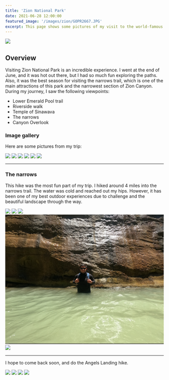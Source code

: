 ```yaml
---
title: 'Zion National Park'
date: 2021-06-28 12:00:00
featured_image: '/images/zion/GOPR2667.JPG'
excerpt: This page shows some pictures of my visit to the world-famous Zion Nation Park.
---
```


![](/images/zion/GOPR2667.JPG)

## Overview

Visiting Zion National Park is an incredible experience. I went at the end of June, and it was hot out there, but I had so much fun exploring the paths. Also, it was the best season for visiting the narrows trail, which is one of the main attractions of this park and the narrowest section of Zion Canyon. During my journey, I saw the following viewpoints:

* Lower Emerald Pool trail
* Riverside walk
* Temple of Sinawava
* The narrows
* Canyon Overlook


### Image gallery

Here are some pictures from my trip:

<div class="gallery" data-columns="2">
	<img src="/images/zion/GOPR2406.JPG">
	<img src="/images/zion/GOPR2624.JPG">
	<img src="/images/zion/GOPR2659.JPG">
	<img src="/images/zion/GOPR2665.JPG">
	<img src="/images/zion/GOPR2435.JPG">
	<img src="/images/zion/GOPR2671.JPG">
</div>

---

### The narrows

This hike was the most fun part of my trip. I hiked around 4 miles into the narrows trail. The water was cold and reached out my hips. However, it has been one of my best outdoor experiences due to challenge and the beautiful landscape through the way.  

<div class="gallery" data-columns="1">
	<img src="/images/zion/GOPR2523.JPG">
	<img src="/images/zion/GOPR2514.JPG">
	<img src="/images/zion/GOPR2472.JPG">
	<img src="/images/zion/GOPR2481_2.JPG">
	<img src="/images/zion/GOPR2458.JPG">
</div>

---

I hope to come back soon, and do the Angels Landing hike.

<div class="gallery" data-columns="2">
	<img src="/images/zion/GOPR2626.JPG">
	<img src="/images/zion/GOPR2488.JPG">
	<img src="/images/zion/GOPR2548.JPG">
	<img src="/images/zion/GOPR2494.JPG">
</div>